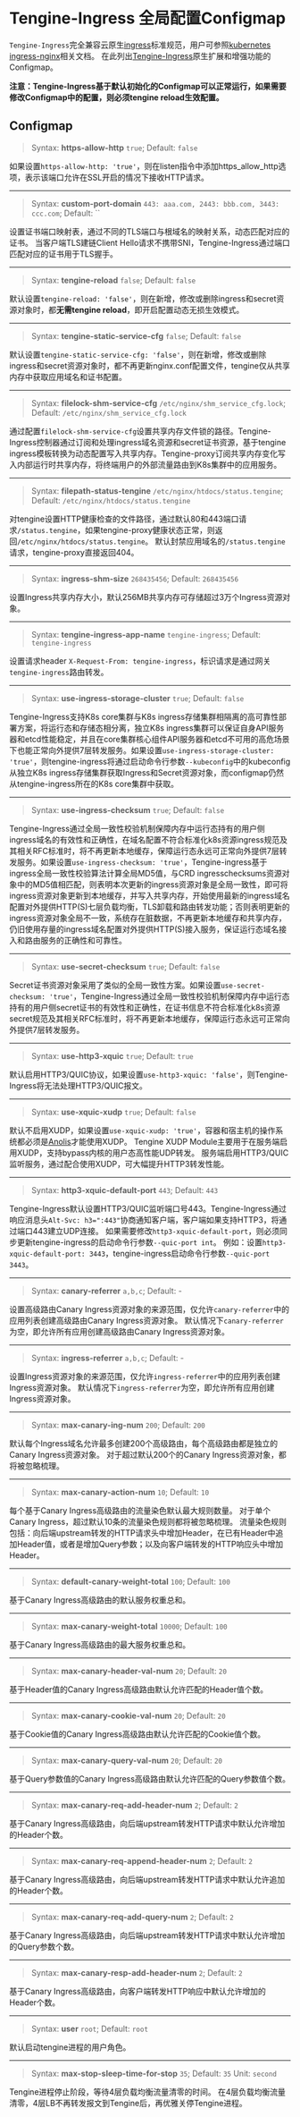 # Tengine-Ingress 全局配置Configmap

`Tengine-Ingress`完全兼容云原生[ingress](https://kubernetes.io/docs/concepts/services-networking/ingress/)标准规范，用户可参照[kubernetes ingress-nginx](https://kubernetes.github.io/ingress-nginx/)相关文档。
在此列出[Tengine-Ingress](https://github.com/alibaba/tengine-ingress)原生扩展和增强功能的Configmap。 

**注意：Tengine-Ingress基于默认初始化的Configmap可以正常运行，如果需要修改Configmap中的配置，则必须tengine reload生效配置。**

## Configmap

> Syntax: **https-allow-http** `true`;
> Default: `false`

如果设置`https-allow-http: 'true'`，则在listen指令中添加https_allow_http选项，表示该端口允许在SSL开启的情况下接收HTTP请求。

---
> Syntax: **custom-port-domain** `443: aaa.com, 2443: bbb.com, 3443: ccc.com`;
> Default: ``

设置证书端口映射表，通过不同的TLS端口与根域名的映射关系，动态匹配对应的证书。
当客户端TLS建链Client Hello请求不携带SNI，Tengine-Ingress通过端口匹配对应的证书用于TLS握手。

---
> Syntax: **tengine-reload** `false`;
> Default: `false`

默认设置`tengine-reload: 'false'`，则在新增，修改或删除ingress和secret资源对象时，都**无需tengine reload**，即开启配置动态无损生效模式。

---
> Syntax: **tengine-static-service-cfg** `false`;
> Default: `false`

默认设置`tengine-static-service-cfg: 'false'`，则在新增，修改或删除ingress和secret资源对象时，都不再更新nginx.conf配置文件，tengine仅从共享内存中获取应用域名和证书配置。

---
> Syntax: **filelock-shm-service-cfg** `/etc/nginx/shm_service_cfg.lock`;
> Default: `/etc/nginx/shm_service_cfg.lock`

通过配置`filelock-shm-service-cfg`设置共享内存文件锁的路径。Tengine-Ingress控制器通过订阅和处理ingress域名资源和secret证书资源，基于tengine ingress模板转换为动态配置写入共享内存。Tengine-proxy订阅共享内存变化写入内部运行时共享内存，将终端用户的外部流量路由到K8s集群中的应用服务。

---
> Syntax: **filepath-status-tengine** `/etc/nginx/htdocs/status.tengine`;
> Default: `/etc/nginx/htdocs/status.tengine`

对tengine设置HTTP健康检查的文件路径，通过默认80和443端口请求`/status.tengine`，如果tengine-proxy健康状态正常，则返回`/etc/nginx/htdocs/status.tengine`。
默认封禁应用域名的`/status.tengine`请求，tengine-proxy直接返回404。

---
> Syntax: **ingress-shm-size** `268435456`;
> Default: `268435456`

设置Ingress共享内存大小，默认256MB共享内存可存储超过3万个Ingress资源对象。

---
> Syntax: **tengine-ingress-app-name** `tengine-ingress`;
> Default: `tengine-ingress`

设置请求header `X-Request-From: tengine-ingress`，标识请求是通过网关`tengine-ingress`路由转发。  

---
> Syntax: **use-ingress-storage-cluster** `true`;
> Default: `false`

Tengine-Ingress支持K8s core集群与K8s ingress存储集群相隔离的高可靠性部署方案，将运行态和存储态相分离，独立K8s ingress集群可以保证自身API服务器和etcd性能稳定，并且在core集群核心组件API服务器和etcd不可用的高危场景下也能正常向外提供7层转发服务。如果设置`use-ingress-storage-cluster: 'true'`，则tengine-ingress将通过启动命令行参数`--kubeconfig`中的kubeconfig从独立K8s ingress存储集群获取Ingress和Secret资源对象，而configmap仍然从tengine-ingress所在的K8s core集群中获取。

---
> Syntax: **use-ingress-checksum** `true`;
> Default: `false`

Tengine-Ingress通过全局一致性校验机制保障内存中运行态持有的用户侧ingress域名的有效性和正确性，在域名配置不符合标准化k8s资源ingress规范及其相关RFC标准时，将不再更新本地缓存，保障运行态永远可正常向外提供7层转发服务。如果设置`use-ingress-checksum: 'true'`，Tengine-ingress基于ingress全局一致性校验算法计算全局MD5值，与CRD ingresschecksums资源对象中的MD5值相匹配，则表明本次更新的ingress资源对象是全局一致性，即可将ingress资源对象更新到本地缓存，并写入共享内存，开始使用最新的ingress域名配置对外提供HTTP(S)七层负载均衡，TLS卸载和路由转发功能；否则表明更新的ingress资源对象全局不一致，系统存在脏数据，不再更新本地缓存和共享内存，仍旧使用存量的ingress域名配置对外提供HTTP(S)接入服务，保证运行态域名接入和路由服务的正确性和可靠性。

---
> Syntax: **use-secret-checksum** `true`;
> Default: `false`

Secret证书资源对象采用了类似的全局一致性方案。如果设置`use-secret-checksum: 'true'`，Tengine-Ingress通过全局一致性校验机制保障内存中运行态持有的用户侧secret证书的有效性和正确性，在证书信息不符合标准化k8s资源secret规范及其相关RFC标准时，将不再更新本地缓存，保障运行态永远可正常向外提供7层转发服务。

---
> Syntax: **use-http3-xquic** `true`;
> Default: `true`

默认启用HTTP3/QUIC协议，如果设置`use-http3-xquic: 'false'`，则Tengine-Ingress将无法处理HTTP3/QUIC报文。

---
> Syntax: **use-xquic-xudp** `true`;
> Default: `false`

默认不启用XUDP，如果设置`use-xquic-xudp: 'true'`，容器和宿主机的操作系统都必须是[Anolis](https://hub.docker.com/r/openanolis/anolisos)才能使用XUDP。
Tengine XUDP Module主要用于在服务端启用XUDP，支持bypass内核的用户态高性能UDP转发。
服务端启用HTTP3/QUIC监听服务，通过配合使用XUDP，可大幅提升HTTP3转发性能。

---
> Syntax: **http3-xquic-default-port** `443`;
> Default: `443`

Tengine-Ingress默认设置HTTP3/QUIC监听端口号443。Tengine-Ingress通过响应消息头`Alt-Svc: h3=":443"`协商通知客户端，客户端如果支持HTTP3，将通过端口443建立UDP连接。
如果需要修改`http3-xquic-default-port`，则必须同步更新tengine-ingress的启动命令行参数`--quic-port int`。
例如：设置`http3-xquic-default-port: 3443`，tengine-ingress启动命令行参数`--quic-port 3443`。

---
> Syntax: **canary-referrer** `a,b,c`;
> Default: -

设置高级路由Canary Ingress资源对象的来源范围，仅允许`canary-referrer`中的应用列表创建高级路由Canary Ingress资源对象。
默认情况下`canary-referrer`为空，即允许所有应用创建高级路由Canary Ingress资源对象。

---
> Syntax: **ingress-referrer** `a,b,c`;
> Default: -

设置Ingress资源对象的来源范围，仅允许`ingress-referrer`中的应用列表创建Ingress资源对象。
默认情况下`ingress-referrer`为空，即允许所有应用创建Ingress资源对象。

---
> Syntax: **max-canary-ing-num** `200`;
> Default: `200`

默认每个Ingress域名允许最多创建200个高级路由，每个高级路由都是独立的Canary Ingress资源对象。
对于超过默认200个的Canary Ingress资源对象，都将被忽略梳理。

---
> Syntax: **max-canary-action-num** `10`;
> Default: `10`

每个基于Canary Ingress高级路由的流量染色默认最大规则数量。
对于单个Canary Ingress，超过默认10条的流量染色规则都将被忽略梳理。
流量染色规则包括：向后端upstream转发的HTTP请求头中增加Header，在已有Header中追加Header值，或者是增加Query参数；以及向客户端转发的HTTP响应头中增加Header。

---
> Syntax: **default-canary-weight-total** `100`;
> Default: `100`

基于Canary Ingress高级路由的默认服务权重总和。

---
> Syntax: **max-canary-weight-total** `10000`;
> Default: `100`

基于Canary Ingress高级路由的最大服务权重总和。

---
> Syntax: **max-canary-header-val-num** `20`;
> Default: `20`

基于Header值的Canary Ingress高级路由默认允许匹配的Header值个数。

---
> Syntax: **max-canary-cookie-val-num** `20`;
> Default: `20`

基于Cookie值的Canary Ingress高级路由默认允许匹配的Cookie值个数。

---
> Syntax: **max-canary-query-val-num** `20`;
> Default: `20`

基于Query参数值的Canary Ingress高级路由默认允许匹配的Query参数值个数。

---
> Syntax: **max-canary-req-add-header-num** `2`;
> Default: `2`

基于Canary Ingress高级路由，向后端upstream转发HTTP请求中默认允许增加的Header个数。

---
> Syntax: **max-canary-req-append-header-num** `2`;
> Default: `2`

基于Canary Ingress高级路由，向后端upstream转发HTTP请求中默认允许追加的Header个数。

---
> Syntax: **max-canary-req-add-query-num** `2`;
> Default: `2`

基于Canary Ingress高级路由，向后端upstream转发HTTP请求中默认允许增加的Query参数个数。

---
> Syntax: **max-canary-resp-add-header-num** `2`;
> Default: `2`

基于Canary Ingress高级路由，向客户端转发HTTP响应中默认允许增加的Header个数。

---
> Syntax: **user** `root`;
> Default: `root`

默认启动tengine进程的用户角色。

---
> Syntax: **max-stop-sleep-time-for-stop** `35`;
> Default: `35`
> Unit: `second`

Tengine进程停止阶段，等待4层负载均衡流量清零的时间。
在4层负载均衡流量清零，4层LB不再转发报文到Tengine后，再优雅关停Tengine进程。
